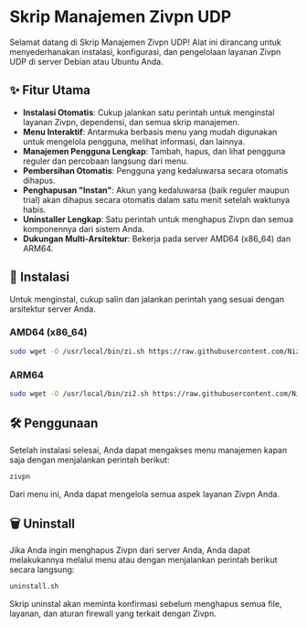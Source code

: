 # Skrip Manajemen Zivpn UDP

Selamat datang di Skrip Manajemen Zivpn UDP! Alat ini dirancang untuk menyederhanakan instalasi, konfigurasi, dan pengelolaan layanan Zivpn UDP di server Debian atau Ubuntu Anda.

## ✨ Fitur Utama

- **Instalasi Otomatis**: Cukup jalankan satu perintah untuk menginstal layanan Zivpn, dependensi, dan semua skrip manajemen.
- **Menu Interaktif**: Antarmuka berbasis menu yang mudah digunakan untuk mengelola pengguna, melihat informasi, dan lainnya.
- **Manajemen Pengguna Lengkap**: Tambah, hapus, dan lihat pengguna reguler dan percobaan langsung dari menu.
- **Pembersihan Otomatis**: Pengguna yang kedaluwarsa secara otomatis dihapus.
- **Penghapusan "Instan"**: Akun yang kedaluwarsa (baik reguler maupun trial) akan dihapus secara otomatis dalam satu menit setelah waktunya habis.
- **Uninstaller Lengkap**: Satu perintah untuk menghapus Zivpn dan semua komponennya dari sistem Anda.
- **Dukungan Multi-Arsitektur**: Bekerja pada server AMD64 (x86_64) dan ARM64.

## 🚀 Instalasi

Untuk menginstal, cukup salin dan jalankan perintah yang sesuai dengan arsitektur server Anda.

### AMD64 (x86_64)
```bash
sudo wget -O /usr/local/bin/zi.sh https://raw.githubusercontent.com/Nizwarax/udp-zivpn/main/zi.sh && sudo chmod +x /usr/local/bin/zi.sh && sudo zi.sh
```

### ARM64
```bash
sudo wget -O /usr/local/bin/zi2.sh https://raw.githubusercontent.com/Nizwarax/udp-zivpn/main/zi2.sh && sudo chmod +x /usr/local/bin/zi2.sh && sudo zi2.sh
```

## 🛠️ Penggunaan

Setelah instalasi selesai, Anda dapat mengakses menu manajemen kapan saja dengan menjalankan perintah berikut:

```bash
zivpn
```

Dari menu ini, Anda dapat mengelola semua aspek layanan Zivpn Anda.

## 🗑️ Uninstall

Jika Anda ingin menghapus Zivpn dari server Anda, Anda dapat melakukannya melalui menu atau dengan menjalankan perintah berikut secara langsung:

```bash
uninstall.sh
```

Skrip uninstal akan meminta konfirmasi sebelum menghapus semua file, layanan, dan aturan firewall yang terkait dengan Zivpn.
